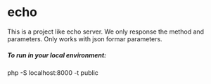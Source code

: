 # echo
This is a project like echo server. 
We only response the method and parameters. 
Only works with json formar parameters.

##### To run in your local environment:
php -S localhost:8000 -t public
